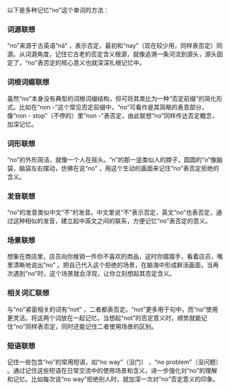 以下是多种记忆“no”这个单词的方法：

### 词源联想
“no”来源于古英语“nā” ，表示否定，最初和“nay”（现在较少用，同样表否定）同源。从词源角度，记住它古老的否定含义根源，就像追溯一条河流到源头，源头固定了，“no”表否定的核心意义也就深深扎根记忆中。 

### 词根词缀联想
虽然“no”本身没有典型的词根词缀结构，但可将其类比为一种“否定前缀”的简化形式。比如在“non -”这个常见否定前缀中，“no”可看作是其简略的表意部分，像“non - stop”（不停的）里“non -”表否定，由此联想“no”同样传达否定概念，加深记忆。 

### 词形联想
“no”的外形简洁，就像一个人在摇头。“n”的那一竖类似人的脖子，圆圆的“o”像脑袋，脑袋左右摆动，仿佛在说“no” ，用这个生动的画面来记住“no”表否定拒绝的含义。 

### 发音联想
“no”的发音类似中文“不”的发音。中文里说“不”表示否定，英文“no”也表否定，通过这种相似的发音，建立起中英文之间的联系，方便记忆“no”表否定的意义。 

### 场景联想
想象在商店里，店员向你推销一件你不喜欢的商品，这时你摆摆手，看着店员，嘴里清晰地说出“no” 。把自己代入这个拒绝的场景，在脑海中形成鲜活画面，当再次遇到“no”时，这个场景就会浮现，让你立刻想起其否定含义。 

### 相关词汇联想
与“no”紧密相关的词有“not” ，二者都表否定。“not”更多用于句中，而“no”使用更灵活。将这两个词放在一起记忆，当想起“not”的否定意义时，顺势就能记住“no”同样表否定，同时还能记住二者使用场景的区别。 

### 短语联想
记住一些包含“no”的常用短语，如“no way”（没门） ，“no problem”（没问题） 。通过记住这些短语在日常交流中的使用场景和含义，进一步强化对“no”的理解和记忆。比如每次说“no way”拒绝别人时，就加深一次对“no”否定意义的印象。 